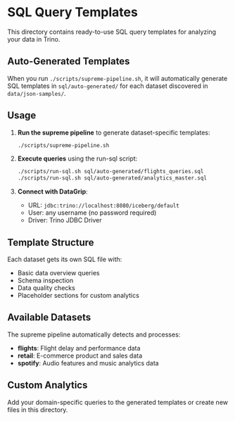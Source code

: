 # SQL Query Templates

This directory contains ready-to-use SQL query templates for analyzing your data in Trino.

## Auto-Generated Templates

When you run `./scripts/supreme-pipeline.sh`, it will automatically generate SQL templates in `sql/auto-generated/` for each dataset discovered in `data/json-samples/`.

## Usage

1. **Run the supreme pipeline** to generate dataset-specific templates:
   ```bash
   ./scripts/supreme-pipeline.sh
   ```

2. **Execute queries** using the run-sql script:
   ```bash
   ./scripts/run-sql.sh sql/auto-generated/flights_queries.sql
   ./scripts/run-sql.sh sql/auto-generated/analytics_master.sql
   ```

3. **Connect with DataGrip**:
   - URL: `jdbc:trino://localhost:8080/iceberg/default`
   - User: any username (no password required)
   - Driver: Trino JDBC Driver

## Template Structure

Each dataset gets its own SQL file with:
- Basic data overview queries
- Schema inspection
- Data quality checks  
- Placeholder sections for custom analytics

## Available Datasets

The supreme pipeline automatically detects and processes:
- **flights**: Flight delay and performance data
- **retail**: E-commerce product and sales data  
- **spotify**: Audio features and music analytics data

## Custom Analytics

Add your domain-specific queries to the generated templates or create new files in this directory.
